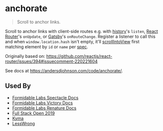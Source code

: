 # anchorate

> Scroll to anchor links.

Scroll to anchor links with client-side routes e.g. with [history]'s `listen`, [React Router]'s `onUpdate`, or [Gatsby]'s `onRouteChange`.
Register a listener to call this and when `window.location.hash` isn't empty,
it'll [scrollIntoView] first matching element by `id` or `name` per [spec].

Originally based on: https://github.com/reactjs/react-router/issues/394#issuecomment-220221604

See docs at https://andersdjohnson.com/code/anchorate/.

## Used By

* [Formidable Labs Spectacle Docs](https://formidable.com/open-source/spectacle/)
* [Formidable Labs Victory Docs](https://formidable.com/open-source/victory/)
* [Formidable Labs Renature Docs](https://formidable.com/open-source/renature/)
* [Full Stack Open 2019](https://fullstackopen.com/)
* [Kyma](https://kyma-project.io/)
* [LessWrong](https://www.lesswrong.com/)

[react router]: https://github.com/reactjs/react-router
[history]: https://github.com/ReactJSTraining/history
[gatsby]: https://github.com/gatsbyjs/gatsby
[scrollIntoView]: https://developer.mozilla.org/en-US/docs/Web/API/Element/scrollIntoView
[spec]: https://www.w3.org/TR/html4/struct/links.html#h-12.1.3
